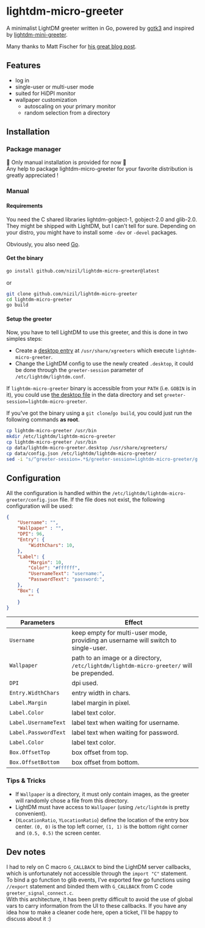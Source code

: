 # lightdm-micro-greeter

A minimalist LightDM greeter written in Go, powered by [gotk3](https://github.com/gotk3/gotk3) and inspired by [lightdm-mini-greeter](https://github.com/prikhi/lightdm-mini-greeter).  

Many thanks to Matt Fischer for [his great blog post](http://www.mattfischer.com/blog/archives/5).


## Features

- log in
- single-user or multi-user mode
- suited for HiDPI monitor
- wallpaper customization
    - autoscaling on your primary monitor
    - random selection from a directory


## Installation

### Package manager

:rotating_light: Only manual installation is provided for now :rotating_light:  
Any help to package lightdm-micro-greeter for your favorite distribution is greatly appreciated ! 

### Manual 

#### Requirements 

You need the C shared libraries lightdm-gobject-1, gobject-2.0 and glib-2.0. They might be shipped with LightDM, but I can't tell for sure. Depending on your distro, you might have to install some `-dev` or `-devel` packages.

Obviously, you also need [Go](https://go.dev/doc/install).

#### Get the binary

```bash
go install github.com/nizil/lightdm-micro-greeter@latest
```
or 
```bash
git clone github.com/nizil/lightdm-micro-greeter
cd lightdm-micro-greeter
go build
```

#### Setup the greeter

Now, you have to tell LightDM to use this greeter, and this is done in two simples steps:
- Create a [desktop entry](https://wiki.archlinux.org/title/desktop_entries) at `/usr/share/xgreeters` which execute `lightdm-micro-greeter`. 
- Change the LightDM config to use the newly created `.desktop`, it could be done through the `greeter-session` parameter of `/etc/lightdm/lightdm.conf`.

If `lightdm-micro-greeter` binary is accessible from your `PATH` (i.e. `GOBIN` is in it), you could use [the desktop file](https://github.com/NiziL/lightdm-micro-greeter/blob/main/data/lightdm-micro-greeter.desktop) in the data directory and set `greeter-session=lightdm-micro-greeter`.

If you've got the binary using a `git clone`/`go build`, you could just run the following commands **as root**.
```bash
cp lightdm-micro-greeter /usr/bin
mkdir /etc/lightdm/lightdm-micro-greeter
cp lightdm-micro-greeter /usr/bin
cp data/lightdm-micro-greeter.desktop /usr/share/xgreeters/
cp data/config.json /etc/lightdm/lightdm-micro-greeter/
sed -i "s/^greeter-session=.*$/greeter-session=lightdm-micro-greeter/g /etc/lightdm/lightdm.conf"
```

## Configuration

All the configuration is handled within the `/etc/lightdm/lightdm-micro-greeter/config.json` file.
If the file does not exist, the following configuration will be used:
```json
{
    "Username": "",
    "Wallpaper" : "",
    "DPI": 96,
    "Entry": {
        "WidthChars": 10,
    },
    "Label": {
        "Margin": 10,
        "Color": "#ffffff",
        "UsernameText": "username:",
        "PasswordText": "password:",
    },
    "Box": {
        ""
    }
}
```

| Parameters | Effect |
|------------|--------|
| `Username` | keep empty for multi-user mode, providing an username will switch to single-user. |
| `Wallpaper` | path to an image or a directory, `/etc/lightdm/lightdm-micro-greeter/` will be prepended. |
|`DPI`| dpi used. |
| `Entry.WidthChars` | entry width in chars. |
| `Label.Margin` | label margin in pixel. |
| `Label.Color` | label text color. |
| `Label.UsernameText` | label text when waiting for username. |
| `Label.PasswordText` | label text when waiting for password. |
| `Label.Color` | label text color. |
| `Box.OffsetTop` | box offset from top. |
| `Box.OffsetBottom` | box offset from bottom. |

### Tips & Tricks

- If `Wallpaper` is a directory, it must only contain images, as the greeter will randomly chose a file from this directory. 
- LightDM must have access to `Wallpaper` (using `/etc/lightdm` is pretty convenient).
- (`XLocationRatio`, `YLocationRatio`) define the location of the entry box center. `(0, 0)` is the top left corner, `(1, 1)` is the bottom right corner and `(0.5, 0.5)` the screen center.

## Dev notes

I had to rely on C macro `G_CALLBACK` to bind the LightDM server callbacks, which is unfortunately not accessible through the `import "C"` statement.  
To bind a go function to glib events, I've exported few go functions using `//export` statement and binded them with `G_CALLBACK` from C code `greeter_signal_connect.c`.  
With this architecture, it has been pretty difficult to avoid the use of global vars to carry information from the UI to these callbacks. If you have any idea how to make a cleaner code here, open a ticket, I'll be happy to discuss about it :)
